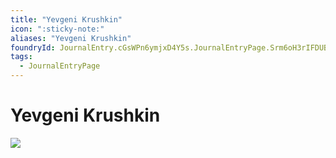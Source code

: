 ```yaml
---
title: "Yevgeni Krushkin"
icon: ":sticky-note:"
aliases: "Yevgeni Krushkin"
foundryId: JournalEntry.cGsWPn6ymjxD4Y5s.JournalEntryPage.Srm6oH3rIFDUBYNM
tags:
  - JournalEntryPage
---
```


# Yevgeni Krushkin
![](tokenizer\cos_tokens\yevgeni_krushkin.webp)